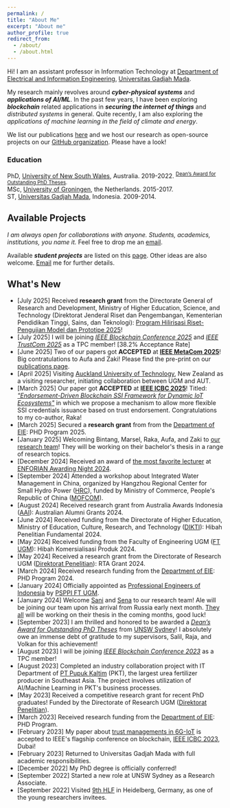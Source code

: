 ```yaml
---
permalink: /
title: "About Me"
excerpt: "About me"
author_profile: true
redirect_from:
  - /about/
  - /about.html
---
```


Hi! I am an assistant professor in Information Technology at [Department of Electrical and Information Engineering](https://jteti.ugm.ac.id/), [Universitas Gadjah Mada](https://ugm.ac.id/en).

My research mainly revolves around **_cyber-physical systems_** and **_applications of AI/ML_**. In the past few years, I have been exploring **_blockchain_** related applications in **_securing the internet of things_** and _distributed systems_ in general. Quite recently, I am also exploring the _applications of machine learning in the field of climate and energy_.

We list our publications [here](https://gdputra.github.io/publications/) and we host our research as open-source projects on our [GitHub organization](https://github.com/dteti-sys-rsch). Please have a look!

### Education

PhD, [University of New South Wales](https://www.unsw.edu.au/), Australia. 2019-2022. <sup>[Dean’s Award for Outstanding PhD Theses](https://www.inside.unsw.edu.au/academic-excellence/deans-award-outstanding-phd-theses-recipients-announced).</sup> <br>
MSc, [University of Groningen](https://www.rug.nl/), the Netherlands. 2015-2017. <br>
ST, [Universitas Gadjah Mada](https://ugm.ac.id/en), Indonesia. 2009-2014.

## Available Projects

_I am always open for collaborations with anyone. Students, academics, institutions, you name it._ Feel free to drop me an [email](mailto:gdputra@ugm.ac.id).

Available _**student projects**_ are listed on this [page](https://gdputra.github.io/research/). Other ideas are also welcome. [Email](mailto:gdputra@ugm.ac.id) me for further details.

## What's New

- [July 2025] Received **research grant** from the Directorate General of Research and Development, Ministry of Higher Education, Science, and Technology (Direktorat Jenderal Riset dan Pengembangan, Kementerian Pendidikan Tinggi, Sains, dan Teknologi): [Program Hilirisasi Riset-Pengujian Model dan Prototipe 2025](https://bima.kemdiktisaintek.go.id/pengumuman)!
- [July 2025] I will be joining _[IEEE Blockchain Conference 2025](https://ieee-cybermatics.org/2025/blockchain/)_ and _[IEEE TrustCom 2025](https://ieee-aiplus-2025.org/)_ as a TPC member! [38.2% Acceptance Rate]
- [June 2025] Two of our papers got **ACCEPTED** at [**IEEE MetaCom 2025**](https://ieee-metacom.org/)! Big contratulations to Aufa and Zaki! Please find the pre-print on our [publications page](https://gdputra.github.io/publications/).
- [April 2025] Visiting [Auckland University of Technology](https://www.aut.ac.nz/), New Zealand as a visiting researcher, initiating collaboration between UGM and AUT.
- [March 2025] Our paper got **ACCEPTED** at [**IEEE ICBC 2025**](https://icbc2025.ieee-icbc.org/)! Titled: [_"Endorsement-Driven Blockchain SSI Framework for Dynamic IoT Ecosystems"_](https://ieeexplore.ieee.org/document/11114640) in which we propose a mechanism to allow more flexible SSI credentials issuance based on trust endorsement. Congratulations to my co-author, Raka!
- [March 2025] Secured a **research grant** from from the [Department of EIE](https://jteti.ugm.ac.id/): PHD Program 2025.
- [January 2025] Welcoming Bintang, Marsel, Raka, Aufa, and Zaki to [our research team](https://gdputra.github.io/teams/)! They will be working on their bachelor's thesis in a range of research topics.
- [December 2024] Received an award of [the most favorite lecturer](https://www.instagram.com/stories/highlights/17951790980903561/) at [ENFORIAN Awarding Night 2024](https://www.instagram.com/enforianugm/).
- [September 2024] Attended a workshop about Integrated Water Management in China, organized by Hangzhou Regional Center for Small Hydro Power ([HRC](https://www.hrcshp.org/)), funded by Ministry of Commerce, People's Republic of China ([MOFCOM](http://english.mofcom.gov.cn/)).
- [August 2024] Received research grant from Australia Awards Indonesia ([AAI](https://www.australiaawardsindonesia.org/news/detail/244000484/australia-awards-in-indonesia-grant-opportunity-opens-for-alumni-and-scholars)): Australian Alumni Grants 2024.
- [June 2024] Received funding from the Directorate of Higher Education, Ministry of Education, Culture, Research, and Technology ([DIKTI](https://dikti.kemdikbud.go.id/)): Hibah Penelitian Fundamental 2024.
- [May 2024] Received funding from the Faculty of Engineering UGM ([FT UGM](https://ft.ugm.ac.id/)): Hibah Komersialisasi Produk 2024.
- [May 2024] Received a research grant from the Directorate of Research UGM ([Direktorat Penelitian](https://penelitian.ugm.ac.id/)): RTA Grant 2024.
- [March 2024] Received research funding from the [Department of EIE](https://jteti.ugm.ac.id/): PHD Program 2024.
- [January 2024] Officially appointed as [Professional Engineers of Indonesia](https://www.pii.or.id/) by [PSPPI FT UGM](https://psppi.ft.ugm.ac.id/).
- [January 2024] Welcome [Sani](https://github.com/mufidussani) and [Sena](https://github.com/adyasena) to our research team! Ale will be joining our team upon his arrival from Russia early next month. [They all](https://github.com/orgs/dteti-sys-rsch/people) will be working on their thesis in the coming months, good luck!
- [September 2023] I am thrilled and honored to be awarded a _[Dean’s Award for Outstanding PhD Theses](https://www.inside.unsw.edu.au/academic-excellence/deans-award-outstanding-phd-theses-recipients-announced)_ from [UNSW Sydney](https://www.unsw.edu.au/)! I absolutely owe an immense debt of gratitude to my supervisors, Salil, Raja, and Volkan for this achievement!
- [August 2023] I will be joining _[IEEE Blockchain Conference 2023](https://ieee-cybermatics.org/2023/blockchain/)_ as a TPC member!
- [August 2023] Completed an industry collaboration project with IT Department of [PT Pupuk Kaltim](https://www.pupukkaltim.com/) (PKT), the largest urea fertilizer producer in Southeast Asia. The project involves utilization of AI/Machine Learning in PKT's business processes.
- [May 2023] Received a competitive research grant for recent PhD graduates! Funded by the Directorate of Research UGM ([Direktorat Penelitian](https://penelitian.ugm.ac.id/)).
- [March 2023] Received research funding from the [Department of EIE](https://jteti.ugm.ac.id/): PHD Program.
- [February 2023] My paper about [trust managements in 6G-IoT](https://eprints.qut.edu.au/238213/1/Privacy_preserving_Trust_Management_ICBC_2023.pdf) is accepted to IEEE's flagship conference on blockchain, [IEEE ICBC 2023](https://icbc2023.ieee-icbc.org/), Dubai!
- [February 2023] Returned to Universitas Gadjah Mada with full academic responsibilities.
- [December 2022] My PhD degree is officially conferred!
- [September 2022] Started a new role at UNSW Sydney as a Research Associate.
- [September 2022] Visited [9th HLF](https://www.heidelberg-laureate-forum.org/) in Heidelberg, Germany, as one of the young researchers invitees.

